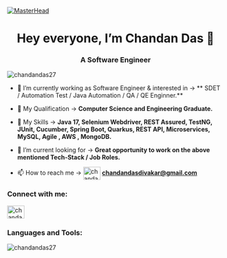[![MasterHead](https://github.com/chandandas27/chandandas27/assets/56149197/5176505a-ad49-4659-94a2-45ad3897c14e)](https://www.linkedin.com/in/chandan-das-49a214196/)


<h1 align="center">Hey everyone, I’m Chandan Das 👋</h1>

<h3 align="center">A Software Engineer</h3>

<p align="left"> <img src="https://komarev.com/ghpvc/?username=chandandas27&label=Profile%20views&color=0e75b6&style=flat" alt="chandandas27" /> </p>

- 🔭 I’m currently working as Software Engineer & interested in -> ** SDET / Automation Test / Java Automation / QA / QE Enginner.**

- 🌱 My Qualification -> **Computer Science and Engineering Graduate.**

- 💞️ My Skills -> **Java 17, Selenium Webdriver, REST Assured, TestNG, JUnit, Cucumber, Spring Boot, Quarkus, REST API, Microservices, MySQL, Agile , AWS , MongoDB.**

- 🤝 I’m current looking for -> **Great opportunity to work on the above mentioned Tech-Stack / Job Roles.**

- 📫 How to reach me -> <a href="mailto:chandandasdivakar@gmail.com" target="blank"><img align="center" src="https://user-images.githubusercontent.com/56149197/218254506-dd38dc25-4dc9-4f24-be93-d05a7be9c3d6.png" alt="chandan-das" height="30" width="40" /></a>   **chandandasdivakar@gmail.com** 

<h3 align="left">Connect with me:</h3>
<p align="left">
<a href="https://linkedin.com/in/chandan-das-49a214196" target="blank"><img align="center" src="https://user-images.githubusercontent.com/56149197/218254267-27f398ff-bf58-42b6-9b0d-5d3530637ae5.png" alt="chandan-das-49a214196" height="30" width="40" /></a>
</p>

<h3 align="left">Languages and Tools:</h3>

<p><img align="center" src="https://github-readme-stats.vercel.app/api/top-langs?username=chandandas27&show_icons=true&locale=en&layout=compact" alt="chandandas27" /></p>
